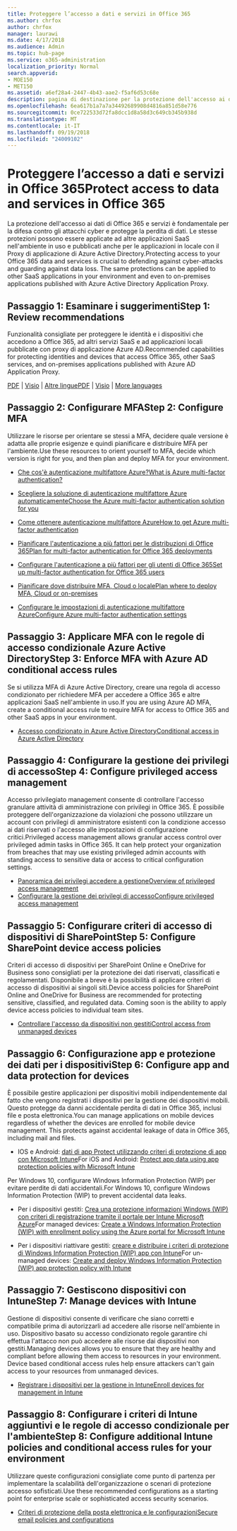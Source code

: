 ```yaml
---
title: Proteggere l’accesso a dati e servizi in Office 365
ms.author: chrfox
author: chrfox
manager: laurawi
ms.date: 4/17/2018
ms.audience: Admin
ms.topic: hub-page
ms.service: o365-administration
localization_priority: Normal
search.appverid:
- MOE150
- MET150
ms.assetid: a6ef28a4-2447-4b43-aae2-f5af6d53c68e
description: pagina di destinazione per la protezione dell'accesso ai dati di Office 365 e servizi
ms.openlocfilehash: 6ea617b1a7a7a34492689908d4816a851d58e776
ms.sourcegitcommit: 0ce722533d72fa8dcc1d8a58d3c649cb345b938d
ms.translationtype: MT
ms.contentlocale: it-IT
ms.lasthandoff: 09/19/2018
ms.locfileid: "24009102"
---
```

# <a name="protect-access-to-data-and-services-in-office-365"></a><span data-ttu-id="0ee37-103">Proteggere l’accesso a dati e servizi in Office 365</span><span class="sxs-lookup"><span data-stu-id="0ee37-103">Protect access to data and services in Office 365</span></span>

<span data-ttu-id="0ee37-p101">La protezione dell'accesso ai dati di Office 365 e servizi è fondamentale per la difesa contro gli attacchi cyber e protegge la perdita di dati. Le stesse protezioni possono essere applicate ad altre applicazioni SaaS nell'ambiente in uso e pubblicati anche per le applicazioni in locale con il Proxy di applicazione di Azure Active Directory.</span><span class="sxs-lookup"><span data-stu-id="0ee37-p101">Protecting access to your Office 365 data and services is crucial to defending against cyber-attacks and guarding against data loss. The same protections can be applied to other SaaS applications in your environment and even to on-premises applications published with Azure Active Directory Application Proxy.</span></span>
  
## <a name="step-1-review-recommendations"></a><span data-ttu-id="0ee37-106">Passaggio 1: Esaminare i suggerimenti</span><span class="sxs-lookup"><span data-stu-id="0ee37-106">Step 1: Review recommendations</span></span>

<span data-ttu-id="0ee37-107">Funzionalità consigliate per proteggere le identità e i dispositivi che accedono a Office 365, ad altri servizi SaaS e ad applicazioni locali pubblicate con proxy di applicazione Azure AD.</span><span class="sxs-lookup"><span data-stu-id="0ee37-107">Recommended capabilities for protecting identities and devices that access Office 365, other SaaS services, and on-premises applications published with Azure AD Application Proxy.</span></span>
  
<span data-ttu-id="0ee37-108">[PDF](https://go.microsoft.com/fwlink/p/?linkid=841656) | [Visio](https://go.microsoft.com/fwlink/p/?linkid=841657) | [Altre lingue](https://www.microsoft.com/download/details.aspx?id=55032)</span><span class="sxs-lookup"><span data-stu-id="0ee37-108">[PDF](https://go.microsoft.com/fwlink/p/?linkid=841656) | [Visio](https://go.microsoft.com/fwlink/p/?linkid=841657) | [More languages](https://www.microsoft.com/download/details.aspx?id=55032)</span></span>
  
## <a name="step-2-configure-mfa"></a><span data-ttu-id="0ee37-109">Passaggio 2: Configurare MFA</span><span class="sxs-lookup"><span data-stu-id="0ee37-109">Step 2: Configure MFA</span></span>

<span data-ttu-id="0ee37-110">Utilizzare le risorse per orientare se stessi a MFA, decidere quale versione è adatta alle proprie esigenze e quindi pianificare e distribuire MFA per l'ambiente.</span><span class="sxs-lookup"><span data-stu-id="0ee37-110">Use these resources to orient yourself to MFA, decide which version is right for you, and then plan and deploy MFA for your environment.</span></span>
  
- [<span data-ttu-id="0ee37-111">Che cos'è autenticazione multifattore Azure?</span><span class="sxs-lookup"><span data-stu-id="0ee37-111">What is Azure multi-factor authentication?</span></span>](https://docs.microsoft.com/azure/multi-factor-authentication/multi-factor-authentication)
    
- [<span data-ttu-id="0ee37-112">Scegliere la soluzione di autenticazione multifattore Azure automaticamente</span><span class="sxs-lookup"><span data-stu-id="0ee37-112">Choose the Azure multi-factor authentication solution for you</span></span>](https://docs.microsoft.com/azure/multi-factor-authentication/multi-factor-authentication-get-started)
    
- [<span data-ttu-id="0ee37-113">Come ottenere autenticazione multifattore Azure</span><span class="sxs-lookup"><span data-stu-id="0ee37-113">How to get Azure multi-factor authentication</span></span>](https://docs.microsoft.com/azure/multi-factor-authentication/multi-factor-authentication-versions-plans)
    
- [<span data-ttu-id="0ee37-114">Pianificare l'autenticazione a più fattori per le distribuzioni di Office 365</span><span class="sxs-lookup"><span data-stu-id="0ee37-114">Plan for multi-factor authentication for Office 365 deployments</span></span>](https://support.office.com/article/043807b2-21db-4d5c-b430-c8a6dee0e6ba)
    
- [<span data-ttu-id="0ee37-115">Configurare l'autenticazione a più fattori per gli utenti di Office 365</span><span class="sxs-lookup"><span data-stu-id="0ee37-115">Set up multi-factor authentication for Office 365 users</span></span>](https://support.office.com/article/8f0454b2-f51a-4d9c-bcde-2c48e41621c6)
    
- [<span data-ttu-id="0ee37-116">Pianificare dove distribuire MFA, Cloud o locale</span><span class="sxs-lookup"><span data-stu-id="0ee37-116">Plan where to deploy MFA, Cloud or on-premises</span></span>](https://docs.microsoft.com/azure/multi-factor-authentication/multi-factor-authentication-get-started)
    
- [<span data-ttu-id="0ee37-117">Configurare le impostazioni di autenticazione multifattore Azure</span><span class="sxs-lookup"><span data-stu-id="0ee37-117">Configure Azure multi-factor authentication settings</span></span>](https://docs.microsoft.com/azure/multi-factor-authentication/multi-factor-authentication-whats-next)
    
## <a name="step-3-enforce-mfa-with-azure-ad-conditional-access-rules"></a><span data-ttu-id="0ee37-118">Passaggio 3: Applicare MFA con le regole di accesso condizionale Azure Active Directory</span><span class="sxs-lookup"><span data-stu-id="0ee37-118">Step 3: Enforce MFA with Azure AD conditional access rules</span></span>

<span data-ttu-id="0ee37-119">Se si utilizza MFA di Azure Active Directory, creare una regola di accesso condizionato per richiedere MFA per accedere a Office 365 e altre applicazioni SaaS nell'ambiente in uso.</span><span class="sxs-lookup"><span data-stu-id="0ee37-119">If you are using Azure AD MFA, create a conditional access rule to require MFA for access to Office 365 and other SaaS apps in your environment.</span></span>
  
- [<span data-ttu-id="0ee37-120">Accesso condizionato in Azure Active Directory</span><span class="sxs-lookup"><span data-stu-id="0ee37-120">Conditional access in Azure Active Directory</span></span>](https://docs.microsoft.com/azure/active-directory/active-directory-conditional-access-azure-portal)
    
## <a name="step-4-configure-privileged-access-management"></a><span data-ttu-id="0ee37-121">Passaggio 4: Configurare la gestione dei privilegi di accesso</span><span class="sxs-lookup"><span data-stu-id="0ee37-121">Step 4: Configure privileged access management</span></span>

<span data-ttu-id="0ee37-p102">Accesso privilegiato management consente di controllare l'accesso granulare attività di amministrazione con privilegi in Office 365.  È possibile proteggere dell'organizzazione da violazioni che possono utilizzare un account con privilegi di amministratore esistenti con la condizione accesso ai dati riservati o l'accesso alle impostazioni di configurazione critici.</span><span class="sxs-lookup"><span data-stu-id="0ee37-p102">Privileged access management allows granular access control over privileged admin tasks in Office 365.  It can help protect your organization from breaches that may use existing privileged admin accounts with standing access to sensitive data or access to critical configuration settings.</span></span>

- [<span data-ttu-id="0ee37-124">Panoramica dei privilegi accedere a gestione</span><span class="sxs-lookup"><span data-stu-id="0ee37-124">Overview of privileged access management</span></span>](privileged-access-managment-overview.md)
- [<span data-ttu-id="0ee37-125">Configurare la gestione dei privilegi di accesso</span><span class="sxs-lookup"><span data-stu-id="0ee37-125">Configure privileged access management</span></span>](privileged-access-management-configuration.md)

## <a name="step-5-configure-sharepoint-device-access-policies"></a><span data-ttu-id="0ee37-126">Passaggio 5: Configurare criteri di accesso di dispositivi di SharePoint</span><span class="sxs-lookup"><span data-stu-id="0ee37-126">Step 5: Configure SharePoint device access policies</span></span>

<span data-ttu-id="0ee37-p103">Criteri di accesso di dispositivi per SharePoint Online e OneDrive for Business sono consigliati per la protezione dei dati riservati, classificati e regolamentati. Disponibile a breve è la possibilità di applicare criteri di accesso di dispositivi ai singoli siti.</span><span class="sxs-lookup"><span data-stu-id="0ee37-p103">Device access policies for SharePoint Online and OneDrive for Business are recommended for protecting sensitive, classified, and regulated data. Coming soon is the ability to apply device access policies to individual team sites.</span></span>
  
- [<span data-ttu-id="0ee37-129">Controllare l'accesso da dispositivi non gestiti</span><span class="sxs-lookup"><span data-stu-id="0ee37-129">Control access from unmanaged devices</span></span>](https://support.office.com/article/Control-access-from-unmanaged-devices-5ae550c4-bd20-4257-847b-5c20fb053622?ui=en-US&amp;rs=en-US&amp;ad=US)
    
## <a name="step-6-configure-app-and-data-protection-for-devices"></a><span data-ttu-id="0ee37-130">Passaggio 6: Configurazione app e protezione dei dati per i dispositivi</span><span class="sxs-lookup"><span data-stu-id="0ee37-130">Step 6: Configure app and data protection for devices</span></span>

<span data-ttu-id="0ee37-p104">È possibile gestire applicazioni per dispositivi mobili indipendentemente dal fatto che vengono registrati i dispositivi per la gestione dei dispositivi mobili. Questo protegge da danni accidentale perdita di dati in Office 365, inclusi file e posta elettronica.</span><span class="sxs-lookup"><span data-stu-id="0ee37-p104">You can manage applications on mobile devices regardless of whether the devices are enrolled for mobile device management. This protects against accidental leakage of data in Office 365, including mail and files.</span></span>
  
- <span data-ttu-id="0ee37-133">IOS e Android: [dati di app Protect utilizzando criteri di protezione di app con Microsoft Intune](https://docs.microsoft.com/intune-classic/deploy-use/protect-app-data-using-mobile-app-management-policies-with-microsoft-intune)</span><span class="sxs-lookup"><span data-stu-id="0ee37-133">For iOS and Android: [Protect app data using app protection policies with Microsoft Intune](https://docs.microsoft.com/intune-classic/deploy-use/protect-app-data-using-mobile-app-management-policies-with-microsoft-intune)</span></span>
    
<span data-ttu-id="0ee37-134">Per Windows 10, configurare Windows Information Protection (WIP) per evitare perdite di dati accidentali.</span><span class="sxs-lookup"><span data-stu-id="0ee37-134">For Windows 10, configure Windows Information Protection (WIP) to prevent accidental data leaks.</span></span>
  
- <span data-ttu-id="0ee37-135">Per i dispositivi gestiti: [Crea una protezione informazioni Windows (WIP) con criteri di registrazione tramite il portale per Intune Microsoft Azure](https://docs.microsoft.com/windows/threat-protection/windows-information-protection/create-wip-policy-using-intune-azure)</span><span class="sxs-lookup"><span data-stu-id="0ee37-135">For managed devices: [Create a Windows Information Protection (WIP) with enrollment policy using the Azure portal for Microsoft Intune](https://docs.microsoft.com/windows/threat-protection/windows-information-protection/create-wip-policy-using-intune-azure)</span></span>
    
- <span data-ttu-id="0ee37-136">Per i dispositivi riattivare gestiti: [creare e distribuire i criteri di protezione di Windows Information Protection (WIP) app con Intune](https://docs.microsoft.com/intune/windows-information-protection-policy-create)</span><span class="sxs-lookup"><span data-stu-id="0ee37-136">For un-managed devices: [Create and deploy Windows Information Protection (WIP) app protection policy with Intune](https://docs.microsoft.com/intune/windows-information-protection-policy-create)</span></span>
    
## <a name="step-7-manage-devices-with-intune"></a><span data-ttu-id="0ee37-137">Passaggio 7: Gestiscono dispositivi con Intune</span><span class="sxs-lookup"><span data-stu-id="0ee37-137">Step 7: Manage devices with Intune</span></span>

<span data-ttu-id="0ee37-p105">Gestione di dispositivi consente di verificare che siano corretti e compatibile prima di autorizzarli ad accedere alle risorse nell'ambiente in uso. Dispositivo basato su accesso condizionato regole garantire chi effettua l'attacco non può accedere alle risorse dai dispositivi non gestiti.</span><span class="sxs-lookup"><span data-stu-id="0ee37-p105">Managing devices allows you to ensure that they are healthy and compliant before allowing them access to resources in your environment. Device based conditional access rules help ensure attackers can't gain access to your resources from unmanaged devices.</span></span>
  
- [<span data-ttu-id="0ee37-140">Registrare i dispositivi per la gestione in Intune</span><span class="sxs-lookup"><span data-stu-id="0ee37-140">Enroll devices for management in Intune</span></span>](https://docs.microsoft.com/intune-classic/deploy-use/enroll-devices-in-microsoft-intune)
    
## <a name="step-8-configure-additional-intune-policies-and-conditional-access-rules-for-your-environment"></a><span data-ttu-id="0ee37-141">Passaggio 8: Configurare i criteri di Intune aggiuntivi e le regole di accesso condizionale per l'ambiente</span><span class="sxs-lookup"><span data-stu-id="0ee37-141">Step 8: Configure additional Intune policies and conditional access rules for your environment</span></span>

<span data-ttu-id="0ee37-142">Utilizzare queste configurazioni consigliate come punto di partenza per implementare la scalabilità dell'organizzazione o scenari di protezione accesso sofisticati.</span><span class="sxs-lookup"><span data-stu-id="0ee37-142">Use these recommended configurations as a starting point for enterprise scale or sophisticated access security scenarios.</span></span>
  
- [<span data-ttu-id="0ee37-143">Criteri di protezione della posta elettronica e le configurazioni</span><span class="sxs-lookup"><span data-stu-id="0ee37-143">Secure email policies and configurations</span></span>](https://docs.microsoft.com/azure/active-directory/secure-email-introduction)
    


